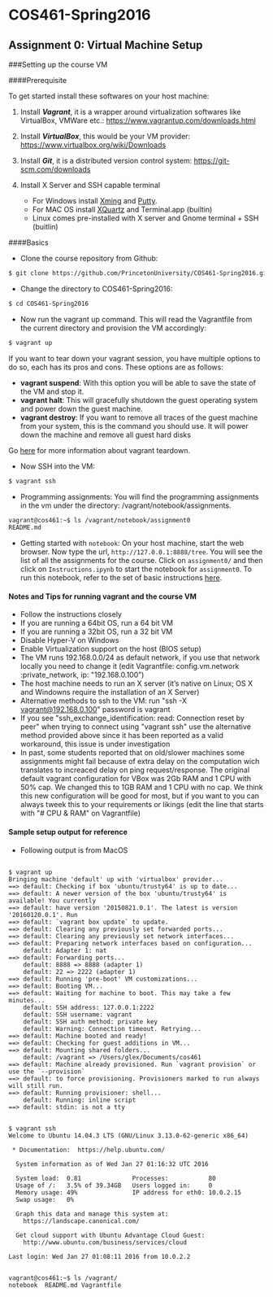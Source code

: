 # COS461-Spring2016
## Assignment 0: Virtual Machine Setup

###Setting up the course VM

####Prerequisite

To get started install these softwares on your host machine:

1. Install ***Vagrant***, it is a wrapper around virtualization softwares like VirtualBox, VMWare etc.: https://www.vagrantup.com/downloads.html

2. Install ***VirtualBox***, this would be your VM provider: https://www.virtualbox.org/wiki/Downloads

3. Install ***Git***, it is a distributed version control system: https://git-scm.com/downloads

4. Install X Server and SSH capable terminal
    * For Windows install [Xming](http://sourceforge.net/project/downloading.php?group_id=156984&filename=Xming-6-9-0-31-setup.exe) and [Putty](http://the.earth.li/~sgtatham/putty/latest/x86/putty.exe).
    * For MAC OS install [XQuartz](http://xquartz.macosforge.org/trac/wiki) and Terminal.app (builtin)
    * Linux comes pre-installed with X server and Gnome terminal + SSH (buitlin)   

####Basics

* Clone the course repository from Github:
```bash 
$ git clone https://github.com/PrincetonUniversity/COS461-Spring2016.git
```

* Change the directory to COS461-Spring2016:
```bash
$ cd COS461-Spring2016
```

* Now run the vagrant up command. This will read the Vagrantfile from the current directory and provision the VM accordingly:
```bash
$ vagrant up
```

If you want to tear down your vagrant session, you have multiple options to do so, each has its pros and cons. These options are as follows: 
* **vagrant suspend**: With this option you will be able to save the state of the VM and stop it. 
* **vagrant halt**: This will gracefully shutdown the guest operating system and power down the guest machine. 
* **vagrant destroy**: If you want to remove all traces of the guest machine from your system, this is the command you should use. It will power down the machine and remove all guest hard disks

Go [here](http://docs.vagrantup.com/v2/getting-started/teardown.html) for more information about vagrant teardown. 

* Now SSH into the VM:
``` bash
$ vagrant ssh
```

* Programming assignments: You will find the programming assignments in the vm under the directory: /vagrant/notebook/assignments.
``` bash
vagrant@cos461:~$ ls /vagrant/notebook/assignment0
README.md
```

* Getting started with `notebook`: On your host machine, start the web browser. Now type the url, `http://127.0.0.1:8888/tree`. You will see the list of all the assignments for the course. Click on `assignment0/` and then click on `Instructions.ipynb` to start the notebook for `assignment0`. To run this notebook, refer to the set of basic instructions [here](https://jupyter-notebook.readthedocs.org/en/latest/examples/Notebook/rstversions/Notebook%20Basics.html). 

#### Notes and Tips for running vagrant and the course VM
- Follow the instructions closely
- If you are running a 64bit OS, run a 64 bit VM
- If you are running a 32bit OS, run a 32 bit VM
- Disable Hyper-V on Windows
- Enable Virtualization support on the host (BIOS setup)
- The VM runs 192.168.0.0/24 as default network, if you use that network locally you need to change it (edit Vagrantfile: config.vm.network :private_network, ip: "192.168.0.100”)
- The host machine needs to run an X server (it’s native on Linux; OS X and Windowns require the installation of an X Server)
- Alternative methods to ssh to the VM: run "ssh -X vagrant@192.168.0.100" password is vagrant
- If you see "ssh_exchange_identification: read: Connection reset by peer" when trying to connect using "vagrant ssh" use the alternative method provided above since it has been reported as a valid workaround, this issue is under investigation
- In past, some students reported that on old/slower machines some assignments might fail because of extra delay on the computation wich translates to increaced delay on ping request/response. The original default vagrant configuration for VBox was 2Gb RAM and 1 CPU with 50% cap. We changed this to 1GB RAM and 1 CPU with no cap. We think this new configuration will be good for most, but if you want to you can always tweek this to your requirements or likings (edit the line that starts with "# CPU & RAM" on Vagrantfile)

#### Sample setup output for reference
- Following output is from MacOS

```

$ vagrant up
Bringing machine 'default' up with 'virtualbox' provider...
==> default: Checking if box 'ubuntu/trusty64' is up to date...
==> default: A newer version of the box 'ubuntu/trusty64' is available! You currently
==> default: have version '20150821.0.1'. The latest is version '20160120.0.1'. Run
==> default: `vagrant box update` to update.
==> default: Clearing any previously set forwarded ports...
==> default: Clearing any previously set network interfaces...
==> default: Preparing network interfaces based on configuration...
    default: Adapter 1: nat
==> default: Forwarding ports...
    default: 8888 => 8888 (adapter 1)
    default: 22 => 2222 (adapter 1)
==> default: Running 'pre-boot' VM customizations...
==> default: Booting VM...
==> default: Waiting for machine to boot. This may take a few minutes...
    default: SSH address: 127.0.0.1:2222
    default: SSH username: vagrant
    default: SSH auth method: private key
    default: Warning: Connection timeout. Retrying...
==> default: Machine booted and ready!
==> default: Checking for guest additions in VM...
==> default: Mounting shared folders...
    default: /vagrant => /Users/glex/Documents/cos461
==> default: Machine already provisioned. Run `vagrant provision` or use the `--provision`
==> default: to force provisioning. Provisioners marked to run always will still run.
==> default: Running provisioner: shell...
    default: Running: inline script
==> default: stdin: is not a tty


$ vagrant ssh
Welcome to Ubuntu 14.04.3 LTS (GNU/Linux 3.13.0-62-generic x86_64)

 * Documentation:  https://help.ubuntu.com/

  System information as of Wed Jan 27 01:16:32 UTC 2016

  System load:  0.81              Processes:           80
  Usage of /:   3.5% of 39.34GB   Users logged in:     0
  Memory usage: 49%               IP address for eth0: 10.0.2.15
  Swap usage:   0%

  Graph this data and manage this system at:
    https://landscape.canonical.com/

  Get cloud support with Ubuntu Advantage Cloud Guest:
    http://www.ubuntu.com/business/services/cloud

Last login: Wed Jan 27 01:08:11 2016 from 10.0.2.2


vagrant@cos461:~$ ls /vagrant/
notebook  README.md	Vagrantfile
```
